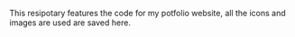 This resipotary features the code for my potfolio website, all the icons and images are used are saved here. 
